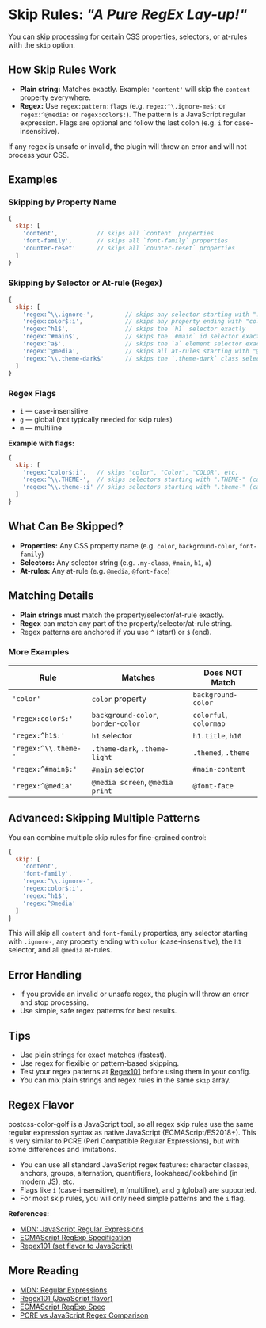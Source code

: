 # Skip Rules: _"A Pure RegEx Lay-up!"_

You can skip processing for certain CSS properties, selectors, or at-rules with the `skip` option.

## How Skip Rules Work

- **Plain string:** Matches exactly.
  Example: `'content'` will skip the `content` property everywhere.
- **Regex:** Use `regex:pattern:flags` (e.g. `regex:^\.ignore-me$:` or `regex:^@media:` or `regex:color$:`).
  The pattern is a JavaScript regular expression.
  Flags are optional and follow the last colon (e.g. `i` for case-insensitive).

If any regex is unsafe or invalid, the plugin will throw an error and will not process your CSS.

## Examples

### Skipping by Property Name

```js
{
  skip: [
    'content',           // skips all `content` properties
    'font-family',       // skips all `font-family` properties
    'counter-reset'      // skips all `counter-reset` properties
  ]
}
```

### Skipping by Selector or At-rule (Regex)

```js
{
  skip: [
    'regex:^\\.ignore-',         // skips any selector starting with ".ignore-"
    'regex:color$:i',            // skips any property ending with "color" (case-insensitive)
    'regex:^h1$',                // skips the `h1` selector exactly
    'regex:^#main$',             // skips the `#main` id selector exactly
    'regex:^a$',                 // skips the `a` element selector exactly
    'regex:^@media',             // skips all at-rules starting with "@media"
    'regex:^\\.theme-dark$'      // skips the `.theme-dark` class selector exactly
  ]
}
```

### Regex Flags

- `i` — case-insensitive
- `g` — global (not typically needed for skip rules)
- `m` — multiline

**Example with flags:**
```js
{
  skip: [
    'regex:^color$:i',   // skips "color", "Color", "COLOR", etc.
    'regex:^\\.THEME-',  // skips selectors starting with ".THEME-" (case-sensitive)
    'regex:^\\.theme-:i' // skips selectors starting with ".theme-" (case-insensitive)
  ]
}
```

## What Can Be Skipped?

- **Properties:** Any CSS property name (e.g. `color`, `background-color`, `font-family`)
- **Selectors:** Any selector string (e.g. `.my-class`, `#main`, `h1`, `a`)
- **At-rules:** Any at-rule (e.g. `@media`, `@font-face`)

## Matching Details

- **Plain strings** must match the property/selector/at-rule exactly.
- **Regex** can match any part of the property/selector/at-rule string.
- Regex patterns are anchored if you use `^` (start) or `$` (end).

### More Examples

| Rule                   | Matches                        | Does NOT Match           |
|------------------------|-------------------------------|--------------------------|
| `'color'`              | `color` property               | `background-color`       |
| `'regex:color$:'`      | `background-color`, `border-color` | `colorful`, `colormap`   |
| `'regex:^h1$:'`        | `h1` selector                  | `h1.title`, `h10`        |
| `'regex:^\\.theme-'`   | `.theme-dark`, `.theme-light`  | `.themed`, `.theme`      |
| `'regex:^#main$:'`     | `#main` selector               | `#main-content`          |
| `'regex:^@media'`      | `@media screen`, `@media print`| `@font-face`             |

## Advanced: Skipping Multiple Patterns

You can combine multiple skip rules for fine-grained control:

```js
{
  skip: [
    'content',
    'font-family',
    'regex:^\\.ignore-',
    'regex:color$:i',
    'regex:^h1$',
    'regex:^@media'
  ]
}
```

This will skip all `content` and `font-family` properties, any selector starting with `.ignore-`, any property ending with `color` (case-insensitive), the `h1` selector, and all `@media` at-rules.

## Error Handling

- If you provide an invalid or unsafe regex, the plugin will throw an error and stop processing.
- Use simple, safe regex patterns for best results.

## Tips

- Use plain strings for exact matches (fastest).
- Use regex for flexible or pattern-based skipping.
- Test your regex patterns at [Regex101](https://regex101.com/) before using them in your config.
- You can mix plain strings and regex rules in the same `skip` array.

## Regex Flavor

postcss-color-golf is a JavaScript tool, so all regex skip rules use the same regular expression syntax as native JavaScript (ECMAScript/ES2018+).
This is very similar to PCRE (Perl Compatible Regular Expressions), but with some differences and limitations.

- You can use all standard JavaScript regex features: character classes, anchors, groups, alternation, quantifiers, lookahead/lookbehind (in modern JS), etc.
- Flags like `i` (case-insensitive), `m` (multiline), and `g` (global) are supported.
- For most skip rules, you will only need simple patterns and the `i` flag.

**References:**
- [MDN: JavaScript Regular Expressions](https://developer.mozilla.org/en-US/docs/Web/JavaScript/Guide/Regular_Expressions)
- [ECMAScript RegExp Specification](https://tc39.es/ecma262/#sec-regexp-regular-expression-objects)
- [Regex101 (set flavor to JavaScript)](https://regex101.com/)

## More Reading

- [MDN: Regular Expressions](https://developer.mozilla.org/en-US/docs/Web/JavaScript/Guide/Regular_Expressions)
- [Regex101 (JavaScript flavor)](https://regex101.com/)
- [ECMAScript RegExp Spec](https://tc39.es/ecma262/#sec-regexp-regular-expression-objects)
- [PCRE vs JavaScript Regex Comparison](https://www.regular-expressions.info/refflavors.html)
